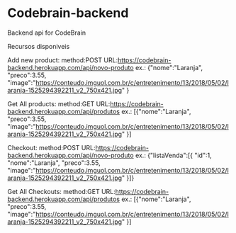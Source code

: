# Codebrain-backend
Backend api for CodeBrain



Recursos disponiveis

Add new product:
method:POST
URL:https://codebrain-backend.herokuapp.com/api/novo-produto
ex.:
{"nome":"Laranja",
"preco":3.55,
"image":"https://conteudo.imguol.com.br/c/entretenimento/13/2018/05/02/laranja-1525294392211_v2_750x421.jpg"
}

Get All products:
method:GET
URL:https://codebrain-backend.herokuapp.com/api/produtos
ex.:
[{"nome":"Laranja",
"preco":3.55,
"image":"https://conteudo.imguol.com.br/c/entretenimento/13/2018/05/02/laranja-1525294392211_v2_750x421.jpg"
}]

Checkout:
method:POST
URL:https://codebrain-backend.herokuapp.com/api/novo-produto
ex.:
{"listaVenda":[{
"id":1,
"nome":"Laranja",
"preco":3.55,
"image":"https://conteudo.imguol.com.br/c/entretenimento/13/2018/05/02/laranja-1525294392211_v2_750x421.jpg"
}]}

Get All Checkouts:
method:GET
URL:https://codebrain-backend.herokuapp.com/api/produtos
ex.:
[{"nome":"Laranja",
"preco":3.55,
"image":"https://conteudo.imguol.com.br/c/entretenimento/13/2018/05/02/laranja-1525294392211_v2_750x421.jpg"
}]
